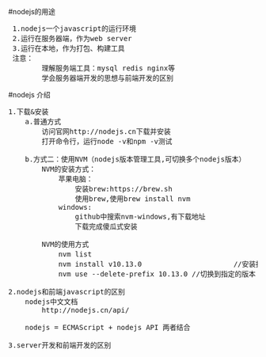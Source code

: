 #nodejs的用途
<pre>
 1.nodejs一个javascript的运行环境
 2.运行在服务器端，作为web server
 3.运行在本地，作为打包、构建工具
 注意：
		理解服务端工具：mysql redis nginx等
		学会服务器端开发的思想与前端开发的区别
</pre>

#nodejs 介绍
<pre>
1.下载&安装
	a.普通方式
		访问官网http://nodejs.cn下载并安装
		打开命令行，运行node -v和npm -v测试
		
	b.方式二：使用NVM（nodejs版本管理工具,可切换多个nodejs版本）
		NVM的安装方式：
			苹果电脑：
				安装brew:https://brew.sh
				使用brew,使用brew install nvm
			windows:
				github中搜索nvm-windows,有下载地址
				下载完成傻瓜式安装
				
		NVM的使用方式
			nvm list 												//查看当前所有的node版本
			nvm install v10.13.0 					  //安装指定的版本
			nvm use --delete-prefix 10.13.0 //切换到指定的版本
			
2.nodejs和前端javascript的区别
	nodejs中文文档
		http://nodejs.cn/api/
	
	nodejs = ECMAScript + nodejs API 两者结合
	
3.server开发和前端开发的区别
	
</pre>



